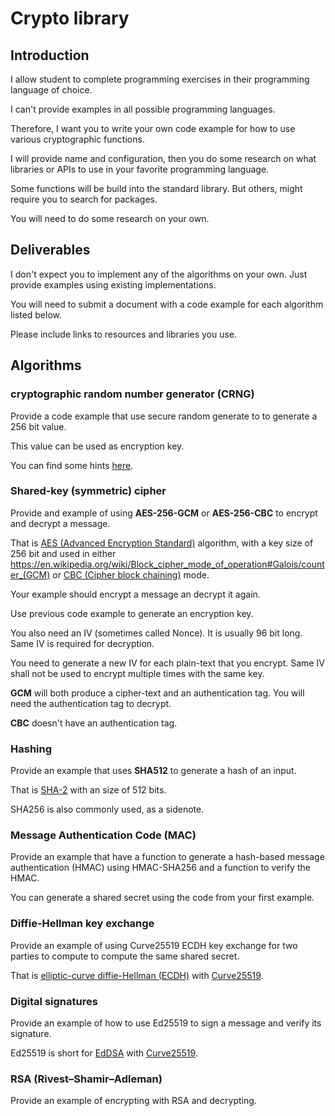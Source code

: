 # Crypto library

## Introduction

I allow student to complete programming exercises in their programming language
of choice.

I can't provide examples in all possible programming languages.

Therefore, I want you to write your own code example for how to use various
cryptographic functions.

I will provide name and configuration, then you do some research on what
libraries or APIs to use in your favorite programming language.

Some functions will be build into the standard library.
But others, might require you to search for packages.

You will need to do some research on your own.

## Deliverables

I don't expect you to implement any of the algorithms on your own.
Just provide examples using existing implementations.

You will need to submit a document with a code example for each algorithm listed
below.

Please include links to resources and libraries you use.


## Algorithms

### cryptographic random number generator (CRNG)

Provide a code example that use secure random generate to to generate a 256 bit
value.

This value can be used as encryption key.

You can find some hints
[here](https://cheatsheetseries.owasp.org/cheatsheets/Cryptographic_Storage_Cheat_Sheet.html#secure-random-number-generation).

### Shared-key (symmetric) cipher

Provide and example of using **AES-256-GCM** or **AES-256-CBC** to encrypt and
decrypt a message.

That is [AES (Advanced Encryption
Standard)](https://en.wikipedia.org/wiki/Advanced_Encryption_Standard)
algorithm, with a key size of 256 bit and used in either
https://en.wikipedia.org/wiki/Block_cipher_mode_of_operation#Galois/counter_(GCM)
or [CBC (Cipher block
chaining)](https://en.wikipedia.org/wiki/Block_cipher_mode_of_operation#Cipher_block_chaining_(CBC))
mode.

Your example should encrypt a message an decrypt it again.

Use previous code example to generate an encryption key.

You also need an IV (sometimes called Nonce).
It is usually 96 bit long.
Same IV is required for decryption.

You need to generate a new IV for each plain-text that you
encrypt.
Same IV shall not be used to encrypt multiple times with the same key.

**GCM** will both produce a cipher-text and an authentication tag.
You will need the authentication tag to decrypt.

**CBC** doesn't have an authentication tag.

### Hashing

Provide an example that uses **SHA512** to generate a hash of an input.

That is [SHA-2](https://en.wikipedia.org/wiki/SHA-2) with an size of 512 bits.

SHA256 is also commonly used, as a sidenote.

### Message Authentication Code (MAC)

Provide an example that have a function to generate a hash-based message
authentication (HMAC) using HMAC-SHA256 and a function to verify the HMAC.

You can generate a shared secret using the code from your first example.

### Diffie-Hellman key exchange

Provide an example of using Curve25519 ECDH key exchange
for two parties to compute to compute the same shared secret.

That is [elliptic-curve diffie-Hellman
(ECDH)](https://en.wikipedia.org/wiki/Elliptic-curve_Diffie%E2%80%93Hellman)
with [Curve25519](https://en.wikipedia.org/wiki/Curve25519).

### Digital signatures

Provide an example of how to use Ed25519 to sign a message and verify its
signature.

Ed25519 is short for [EdDSA](https://en.wikipedia.org/wiki/EdDSA) with
[Curve25519](https://en.wikipedia.org/wiki/Curve25519).

### RSA (Rivest–Shamir–Adleman)

Provide an example of encrypting with RSA and decrypting.